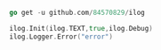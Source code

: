 ```go
go get -u github.com/84570829/ilog
```
```go
ilog.Init(ilog.TEXT,true,ilog.Debug)
ilog.Logger.Error("error")
```